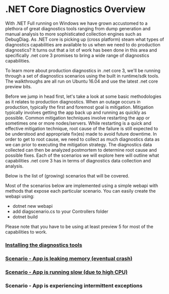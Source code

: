 # .NET Core Diagnostics Overview

With .NET Full running on Windows we have grown accustomed to a plethora of great diagnostics tools ranging from dump generation and manual analysis to more sophisticated collection engines such as DebugDiag. As .NET core is picking up (cross platform) steam  what types of diagnostics capabilities are available to us when we need to do production diagnostics? It turns out that a lot of work has been done in this area and specifically .net core 3 promises to bring a wide range of diagnostics capabilities. 

To learn more about production diagnostics in .net core 3, we'll be running through a set of diagnostics scenarios using the built in runtime/sdk tools. The walkthroughs are all run on Ubuntu 16.04 and use the latest .net core preview bits. 

Before we jump in head first, let's take a look at some basic methodologies as it relates to production diagnostics. When an outage occurs in production, typically the first and foremost goal is mitigation. Mitigation typically involves getting the app back up and running as quickly as possible. Common mitigation techniques involve restarting the app or sometimes one or more nodes/servers. While restarting is a quick and effective mitigation technique, root cause of the failure is still expected to be understood and appropriate fix(es) made to avoid future downtime. In order to get to root cause, we need to collect as much diagnostics data as we can prior to executing the mitigation strategy. The diagnostics data collected can then be analyzed postmortem to determine root cause and possible fixes. Each of the scenarios we will explore here will outline what capabilities .net core 3 has in terms of diagnostics data collection and analysis.

Below is the list of (growing) scenarios that will be covered.


Most of the scenarios below are implemented using a simple webapi with methods that expose each particular scenario. You can easily create the webapi using:

* dotnet new webapi
* add diagscenario.cs to your Controllers folder
* dotnet build

Please note that you have to be using at least preview 5 for most of the capabilities to work. 


### [Installing the diagnostics tools](installing_the_diagnostics_tools.md)

### [Scenario - App is leaking memory (eventual crash)](app_is_leaking_memory_eventual_crash.md)

### [Scenario - App is running slow (due to high CPU)](app_running_slow_highcpu.md)

### Scenario - App is experiencing intermittent exceptions




